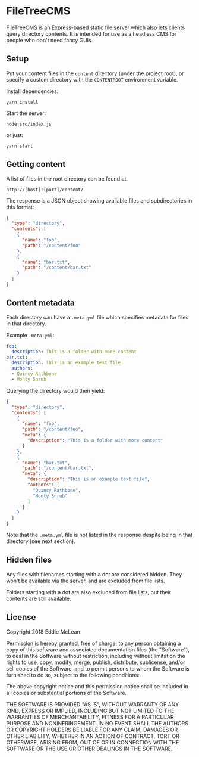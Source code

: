 # FileTreeCMS

FileTreeCMS is an Express-based static file server which also lets clients query directory contents. It is intended for use as a headless CMS for people who don't need fancy GUIs.

## Setup

Put your content files in the `content` directory (under the project root), or specify a custom directory with the `CONTENTROOT` environment variable.

Install dependencies:

```
yarn install
```

Start the server:

```
node src/index.js
```

or just:

```
yarn start
```

## Getting content

A list of files in the root directory can be found at:

```
http://[host]:[port]/content/
```

The response is a JSON object showing available files and subdirectories in this format:

```json
{
  "type": "directory",
  "contents": [
    {
      "name": "foo",
      "path": "/content/foo"
    },
    {
      "name": "bar.txt",
      "path": "/content/bar.txt"
    }
  ]
}
```

## Content metadata

Each directory can have a `.meta.yml` file which specifies metadata for files in that directory.

Example `.meta.yml`:

```yaml
foo:
  description: This is a folder with more content
bar.txt:
  description: This is an example text file
  authors:
  - Quincy Rathbone
  - Monty Snrub
```

Querying the directory would then yield:

```json
{
  "type": "directory",
  "contents": [
    {
      "name": "foo",
      "path": "/content/foo",
      "meta": {
        "description": "This is a folder with more content"
      }
    },
    {
      "name": "bar.txt",
      "path": "/content/bar.txt",
      "meta": {
        "description": "This is an example text file",
        "authors": [
          "Quincy Rathbone",
          "Monty Snrub"
        ]
      }
    }
  ]
}
```

Note that the `.meta.yml` file is not listed in the response despite being in that directory (see next section).

## Hidden files

Any files with filenames starting with a dot are considered hidden. They won't be available via the server, and are excluded from file lists.

Folders starting with a dot are also excluded from file lists, but their contents are still available.

## License

Copyright 2018 Eddie McLean

Permission is hereby granted, free of charge, to any person obtaining a copy of this software and associated documentation files (the "Software"), to deal in the Software without restriction, including without limitation the rights to use, copy, modify, merge, publish, distribute, sublicense, and/or sell copies of the Software, and to permit persons to whom the Software is furnished to do so, subject to the following conditions:

The above copyright notice and this permission notice shall be included in all copies or substantial portions of the Software.

THE SOFTWARE IS PROVIDED "AS IS", WITHOUT WARRANTY OF ANY KIND, EXPRESS OR IMPLIED, INCLUDING BUT NOT LIMITED TO THE WARRANTIES OF MERCHANTABILITY, FITNESS FOR A PARTICULAR PURPOSE AND NONINFRINGEMENT. IN NO EVENT SHALL THE AUTHORS OR COPYRIGHT HOLDERS BE LIABLE FOR ANY CLAIM, DAMAGES OR OTHER LIABILITY, WHETHER IN AN ACTION OF CONTRACT, TORT OR OTHERWISE, ARISING FROM, OUT OF OR IN CONNECTION WITH THE SOFTWARE OR THE USE OR OTHER DEALINGS IN THE SOFTWARE.
